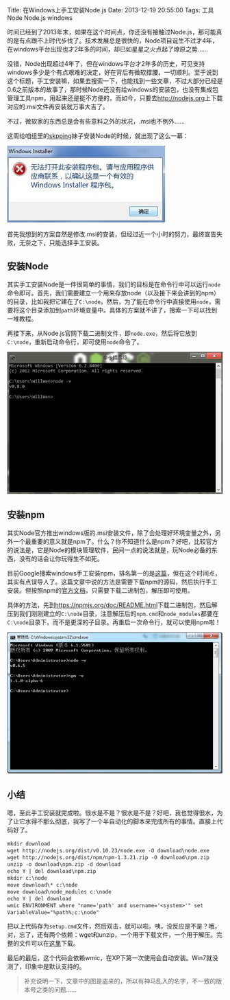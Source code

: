 Title: 在Windows上手工安装Node.js
Date: 2013-12-19 20:55:00
Tags: 工具 Node Node.js windows

时间已经到了2013年末，如果在这个时间点，你还没有接触过Node.js，那可能真的是有点跟不上时代步伐了。技术发展总是很快的，Node项目诞生不过才4年，在windows平台出现也才2年多的时间，却已如星星之火点起了燎原之势……

没错，Node出现超过4年了，但在windows平台才2年多的历史，可见支持windows多少是个有点艰难的决定，好在背后有微软撑腰，一切顺利。至于说到这个标题，手工安装嘛，如果去搜索一下，也能找到一些文章，不过大部分已经是0.6之前版本的故事了，那时候Node还没有给windows的安装包，也没有集成包管理工具npm，用起来还是挺不方便的，而如今，只要去<http://nodejs.org>上下载对应的.msi文件再安装就万事大吉了。

不过，微软家的东西总是会有些意料之外的状况，.msi也不例外……

<!-- $$solo_more$$ -->

这周给咱组里的[skpping](http://skpping.cdc.im)妹子安装Node的时候，就出现了这么一幕：

![Node .msi安装出错](/images/manual_install_node_on_windows_1.jpg)

首先我想到的方案自然是修改.msi的安装，但经过近一个小时的努力，最终宣告失败，无奈之下，只能选择手工安装。

## 安装Node

其实手工安装Node是一件很简单的事情，我们的目标是在命令行中可以运行`node`命令即可。首先，我们需要建立一个用来存放node（以及接下来会讲到的npm）的目录，比如我把它建在了`C:\node`。然后，为了能在命令行中直接使用`node`，需要将这个目录添加到`path`环境变量中。具体的方案就不讲了，搜索一下可以找到一堆教程。

再接下来，从Node.js官网下载二进制文件，即`node.exe`，然后将它放到`C:\node`，重新启动命令行，即可使用`node`命令了。

![Node安装成功](/images/manual_install_node_on_windows_2.png)

## 安装npm

其实Node官方推出windows版的.msi安装文件，除了会处理好环境变量之外，另外一个最重要的意义就是npm了。什么？你不知道什么是npm？好吧，比较官方的说法是，它是Node的模块管理软件，民间一点的说法就是，玩Node必备的东西，没有的话会让你玩得生不如死。

目前Google搜索windows手工安装npm，排名第一的是[这篇](http://www.cnblogs.com/seanlv/archive/2011/11/22/2258716.html)，但在这个时间点，其实有点误导人了。这篇文章中说的方法是需要下载npm的源码，然后执行手工安装。但按照npm的[官方文档](https://npmjs.org/doc/README.html)，只需要下载二进制包，解压即可使用。

具体的方法，先到<https://npmjs.org/doc/README.html>下载二进制包，然后解压到我们刚刚建立的`C:\node`目录，注意解压后的`npm.cmd`和`node_modules`都要在`C:\node`目录下，而不是更深的子目录。再重启一次命令行，就可以使用npm啦！

![npm安装成功](/images/manual_install_node_on_windows_3.png)

## 小结

嗯，至此手工安装就完成啦。很水是不是？很水是不是？好吧，我也觉得很水，为了让它水得不那么彻底，我写了一个半自动化的脚本来完成所有的事情。直接上代码好了。

	mkdir download
	wget http://nodejs.org/dist/v0.10.23/node.exe -O download\node.exe
	wget http://nodejs.org/dist/npm/npm-1.3.21.zip -O download\npm.zip
	unzip -o download\npm.zip -d download
	echo Y | del download\npm.zip
	mkdir c:\node
	move download\* c:\node
	move download\node_modules c:\node
	echo Y | del download
	wmic ENVIRONMENT where "name='path' and username='<system>'" set VariableValue="%path%;c:\node"

把以上代码存为`setup.cmd`文件，然后双击，就可以啦。咦，没反应是不是？哦，对，忘了，还有两个依赖：wget和unzip，一个用于下载文件，一个用于解压。完整的文件可以在[这里](http://url.cn/PU9VLO)下载。

最后的最后，这个代码会依赖wmic，在XP下第一次使用会自动安装。Win7就没测了，印象中是默认支持的。

> 补充说明一下，文章中的图是盗来的，所以有神马乱入的名字，不一致的版本号之类的问题……


